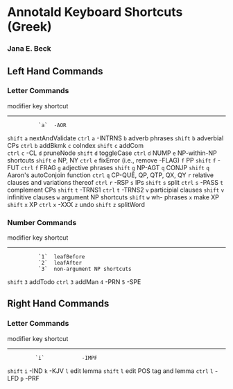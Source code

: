 # Annotald Keyboard Shortcuts (Greek)
### Jana E. Beck

## Left Hand Commands

### Letter Commands

   modifier   key  shortcut
  ---------- ----- --------------------------------------------
              `a`  -AOR
   `shift`    `a`  nextAndValidate
    `ctrl`    `a`  -INTRNS
              `b`  adverb phrases
   `shift`    `b`  adverbial CPs
    `ctrl`    `b`  addBkmk
              `c`  coIndex
   `shift`    `c`  addCom	      
    `ctrl`    `c`  -CL
              `d`  pruneNode
   `shift`    `d`  toggleCase
    `ctrl`    `d`  NUMP
              `e`  NP-within-NP shortcuts
   `shift`    `e`  NP, NY
    `ctrl`    `e`  fixError (i.e., remove -FLAG)
              `f`  PP
   `shift`    `f`  -FUT
    `ctrl`    `f`  FRAG
              `g`  adjective phrases
   `shift`    `g`  NP-AGT
              `q`  CONJP
   `shift`    `q`  Aaron's autoConjoin function
    `ctrl`    `q`  CP-QUE, QP, QTP, QX, QY
              `r`  relative clauses and variations thereof
    `ctrl`    `r`  -RSP
              `s`  IPs
   `shift`    `s`  split
    `ctrl`    `s`  -PASS
              `t`  complement CPs
   `shift`    `t`  -TRNS1
    `ctrl`    `t`  -TRNS2
              `v`  participial clauses
   `shift`    `v`  infinitive clauses
              `w`  argument NP shortcuts
   `shift`    `w`  wh- phrases
              `x`  make XP
   `shift`    `x`  XP
    `ctrl`    `x`  -XXX
              `z`  undo
   `shift`    `z`  splitWord

### Number Commands
   modifier   key  shortcut
  ---------- ----- --------------------------------------------
              `1`  leafBefore
              `2`  leafAfter
              `3`  non-argument NP shortcuts
   `shift`    `3`  addTodo
    `ctrl`    `3`  addMan
              `4`  -PRN
              `5`  -SPE

## Right Hand Commands

### Letter Commands

  modifier   key           shortcut
  ---------- ----- ------------------------
             `i`            -IMPF
  `shift`    `i`             -IND
             `k`             -KJV
             `l`          edit lemma
  `shift`    `l`    edit POS tag and lemma
  `ctrl`     `l`             -LFD
             `p`             -PRF


